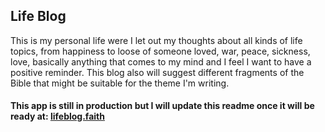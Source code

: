 ## Life Blog

This is my personal life were I let out my thoughts about all kinds of life topics, from happiness to loose of someone loved, war, peace, sickness, love, basically anything that comes to my mind and I feel I want to have a positive reminder. This blog also will suggest different fragments of the Bible that might be suitable for the theme I'm writing.

#### This app is still in production but I will update this readme once it will be ready at: [lifeblog.faith](https://www.lifeblog.faith)
